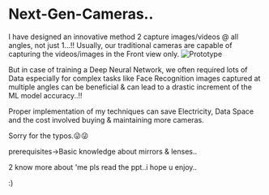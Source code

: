 # Next-Gen-Cameras..
I have designed an innovative method 2 capture images/videos @ all angles, not just 1...!!
Usually, our traditional cameras are capable of capturing the videos/images in the Front view only.
![Prototype](https://raw.githubusercontent.com/wonderfulvamsi/Next-Gen-Cameras..-/master/Capture.PNG)

But in case of training a Deep Neural Network, we often required lots of Data especially for complex tasks like  Face Recognition images captured at multiple angles can be beneficial & can lead to a drastic increment of the ML model accuracy..!!

Proper implementation of my techniques can save Electricity, Data Space and the cost involved buying & maintaining more cameras.

Sorry for the typos.😜😜

prerequisites->Basic knowledge about mirrors & lenses..

2 know more about 'me pls read the ppt..i hope u enjoy..

:)
